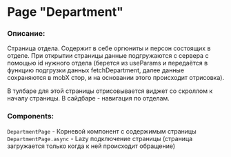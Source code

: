 # Page "Department"

### Описание:

Страница отдела. Содержит в себе оргюниты и персон состоящих в отделе. При открытии страницы данные подгружаются с сервера с помощью id нужного отдела (берется из useParams и передаётся в функцию подгрузки данных fetchDepartment, далее данные сохраняются в mobX стор, и на основании этого происходит отрисовка).

В тулбаре для этой страницы отрисовывается виджет со скроллом к началу страницы. В сайдбаре - навигация по отделам.

### Components:

`DepartmentPage` - Корневой компонент с содержимым страницы
`DepartmentPage.async` - Lazy подключение страницы (страница загружается только когда к ней происходит обращение)
